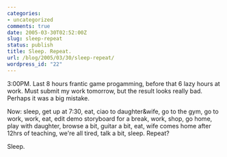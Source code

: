 ```yaml
---
categories:
- uncategorized
comments: true
date: 2005-03-30T02:52:00Z
slug: sleep-repeat
status: publish
title: Sleep. Repeat.
url: /blog/2005/03/30/sleep-repeat/
wordpress_id: "22"
---
```


3:00PM. Last 8 hours frantic game progamming, before that 6 lazy hours at work. Must submit my work tomorrow, but the result looks really bad. Perhaps it was a big mistake.

Now: sleep, get up at 7:30, eat, ciao to daughter&wife, go to the gym, go to work, work, eat, edit demo storyboard for a break, work, shop, go home, play with daughter, browse a bit, guitar a bit, eat, wife comes home after 12hrs of teaching, we're all tired, talk a bit, sleep. Repeat?

Sleep.

